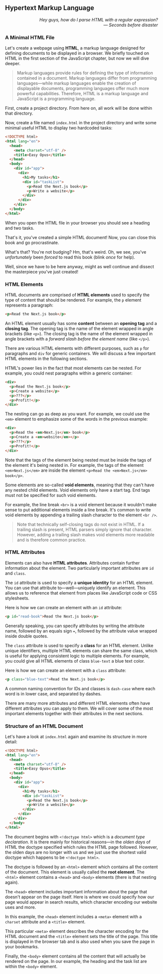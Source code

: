 ## Hypertext Markup Language

<div style="text-align: right"> <i> Hey guys, how do I parse HTML with a regular expression? <br> — Seconds before disaster </i> </div>

### A Minimal HTML File

Let's create a webpage using **HTML**, a markup language designed for defining documents to be displayed in a browser.
We briefly touched on HTML in the first section of the JavaScript chapter, but now we will dive deeper.

> Markup languages provide rules for defining the type of information contained in a document.
> Markup languages differ from programming languages—while markup languages enable the creation of displayable documents, programming languages offer much more powerful capabilities.
> Therefore, HTML is a markup language and JavaScript is a programming language.

First, create a project directory.
From here on, all work will be done within that directory.

Now, create a file named `index.html` in the project directory and write some minimal useful HTML to display two hardcoded tasks:

```html
<!DOCTYPE html>
<html lang="en">
  <head>
    <meta charset="utf-8" />
    <title>Easy Opus</title>
  </head>
  <body>
    <div id="app">
      <div>
        <h1>My tasks</h1>
        <div id="taskList">
          <p>Read the Next.js book</p>
          <p>Write a website</p>
        </div>
      </div>
    </div>
  </body>
</html>
```

When you open the HTML file in your browser you should see a heading and two tasks.

That's it, you've created a simple HTML document!
Now, you can close this book and go procrastinate.

What's that?
You're not budging?
Hm, that's weird.
Oh, we see, you've _unfortunately_ been _forced_ to read this book (blink _once_ for help).

Well, since we have to be here anyway, might as well continue and dissect the masterpiece you've just created!

### HTML Elements

HTML documents are comprised of **HTML elements** used to specify the type of content that should be rendered.
For example, the `p` element represents a paragraph:

```html
<p>Read the Next.js book</p>
```

An HTML element usually has some **content** between an **opening tag** and a **closing tag**.
The opening tag is the name of the element wrapped in angle brackets (like `<p>`).
The closing tag is the name of the element wrapped in angle brackets with a _forward slash before the element name_ (like `</p>`).

There are various HTML elements with different purposes, such as `p` for paragraphs and `div` for generic containers.
We will discuss a few important HTML elements in the following sections.

HTML's power lies in the fact that most elements can be nested.
For example, you could nest paragraphs within a generic container:

```html
<div>
  <p>Read the Next.js book</p>
  <p>Create a website</p>
  <p>???</p>
  <p>Profit!</p>
</div>
```

The nesting can go as deep as you want.
For example, we could use the `<em>` element to emphasize some of the words in the previous example:

```html
<div>
  <p>Read the <em>Next.js</em> book</p>
  <p>Create a <em>website</em></p>
  <p>???</p>
  <p>Profit!</p>
</div>
```

Note that the tags of the element being nested must be inside the tags of the element it's being nested in.
For example, the tags of the element `<em>Next.js</em>` are inside the element `<p>Read the <em>Next.js</em> book</p>`.

Some elements are so-called **void elements**, meaning that they can't have any nested child elements.
Void elements only have a start tag.
End tags must not be specified for such void elements.

For example, the line break `<br>` is a void element because it wouldn't make sense to put additional elements inside a line break.
It's common to write void elements by appending a trailing slash character to the element `<br />`.

> Note that technically self-closing tags do not exist in HTML.
> If a trailing slash is present, HTML parsers simply ignore that character.
> However, adding a trailing slash makes void elements more readable and is therefore common practice.

### HTML Attributes

Elements can also have **HTML attributes**.
Attributes contain further information about the element.
Two particularly important attributes are `id` and `class`.

The `id` attribute is used to specify a **unique identity** for an HTML element.
You can use that attribute to—well—uniquely identify an element.
This allows us to reference that element from places like JavaScript code or CSS stylesheets.

Here is how we can create an element with an `id` attribute:

```html
<p id="read-book">Read the Next.js book</p>
```

Generally speaking, you can specify attributes by writing the attribute name, followed by an equals sign `=`, followed by the attribute value wrapped inside double quotes.

The `class` attribute is used to specify a **class** for an HTML element.
Unlike unique identifiers, multiple HTML elements can share the same class, which is useful for applying consistent logic to multiple elements.
For example, you could give all HTML elements of class `blue-text` a blue text color.

Here is how we can create an element with a `class` attribute:

```html
<p class="blue-text">Read the Next.js book</p>
```

A common naming convention for IDs and classes is `dash-case` where each word is in lower case, and separated by dashes.

There are many more attributes and different HTML elements often have different attributes you can apply to them.
We will cover some of the most important elements together with their attributes in the next sections.

### Structure of an HTML Document

Let's have a look at `index.html` again and examine its structure in more detail:

```html
<!DOCTYPE html>
<html lang="en">
  <head>
    <meta charset="utf-8" />
    <title>Easy Opus</title>
  </head>
  <body>
    <div id="app">
      <div>
        <h1>My tasks</h1>
        <div id="taskList">
          <p>Read the Next.js book</p>
          <p>Write a website</p>
        </div>
      </div>
    </div>
  </body>
</html>
```

The document begins with `<!doctype html>` which is a _document type declaration_.
It is there mainly for historical reasons—in the _olden days_ of HTML the doctype specified which rules the HTML page followed.
However, the olden days are no longer with us and we just use the shortest valid doctype which happens to be `<!doctype html>`.

The doctype is followed by an `<html>` element which contains all the content of the document.
This element is usually called the **root element**.
The `<html>` element contains a `<head>` and `<body>` elements (there is that nesting again).

The `<head>` element includes important information about the page that doesn't appear on the page itself.
Here is where we could specify how our page would appear in search results, which character encoding our website uses and more.

In this example, the `<head>` element includes a `<meta>` element with a `charset` attribute and a `<title>` element.

This particular `<meta>` element describes the character encoding for the HTML document and the `<title>` element sets the title of the page.
This title is displayed in the browser tab and is also used when you save the page in your bookmarks.

Finally, the `<body>` element contains all the content that will actually be rendered on the page.
In our example, the heading and the task list are within the `<body>` element.
